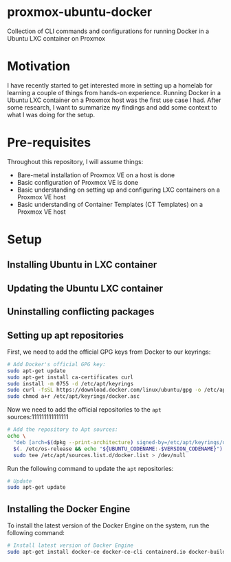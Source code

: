 # proxmox-ubuntu-docker
Collection of CLI commands and configurations for running Docker in a Ubuntu LXC container on Proxmox


# Motivation
I have recently started to get interested more in setting up a homelab for learning a couple of things from hands-on experience. Running Docker in a Ubuntu LXC container on a Proxmox host was the first use case I had. After some research, I want to summarize my findings and add some context to what I was doing for the setup.


# Pre-requisites
Throughout this repository, I will assume things:
- Bare-metal installation of Proxmox VE on a host is done
- Basic configuration of Proxmox VE is done
- Basic understanding on setting up and configuring LXC containers on a Proxmox VE host
- Basic understanding of Container Templates (CT Templates) on a Proxmox VE host


# Setup
## Installing Ubuntu in LXC container


## Updating the Ubuntu LXC container



## Uninstalling conflicting packages



## Setting up apt repositories
First, we need to add the official GPG keys from Docker to our keyrings:
```bash
# Add Docker's official GPG key:
sudo apt-get update
sudo apt-get install ca-certificates curl
sudo install -m 0755 -d /etc/apt/keyrings
sudo curl -fsSL https://download.docker.com/linux/ubuntu/gpg -o /etc/apt/keyrings/docker.asc
sudo chmod a+r /etc/apt/keyrings/docker.asc
```

Now we need to add the official repositories to the `apt` sources:111111111111111
```bash
# Add the repository to Apt sources:
echo \
  "deb [arch=$(dpkg --print-architecture) signed-by=/etc/apt/keyrings/docker.asc] https://download.docker.com/linux/ubuntu \
  $(. /etc/os-release && echo "${UBUNTU_CODENAME:-$VERSION_CODENAME}") stable" | \
  sudo tee /etc/apt/sources.list.d/docker.list > /dev/null
```

Run the following command to update the `apt` repositories:
```bash
# Update
sudo apt-get update
```

## Installing the Docker Engine
To install the latest version of the Docker Engine on the system, run the following command:

```bash
# Install latest version of Docker Engine 
sudo apt-get install docker-ce docker-ce-cli containerd.io docker-buildx-plugin docker-compose-plugin
```
